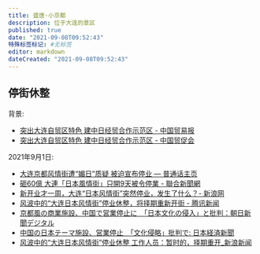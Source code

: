 ```yaml
---
title: 盛唐·小京都
description: 位于大连的景区
published: true
date: "2021-09-08T09:52:43"
特殊标签标记: #无标签
editor: markdown
dateCreated: "2021-09-08T09:52:43"
---
```


## 停街休整

背景:

+ [突出大连自贸区特色 建中日经贸合作示范区 - 中国贸易报](https://web.archive.org/web/20210903041209/https://www.chinatradenews.com.cn/epaper/content/2019-03/21/content_58826.htm)
+ [突出大连自贸区特色 建中日经贸合作示范区 - 中国贸促会](https://web.archive.org/web/20210903163400/http://www.ccpit.org/contents/channel_4117/2019/0321/1142316/content_1142316.htm)

2021年9月1日:

+ [大连京都风情街遭“媚日”质疑 被迫宣布停业 — 普通话主页](https://web.archive.org/web/20210903203804/https://www.rfa.org/mandarin/Xinwen/8-09032021140135.html)
+ [砸60億 大連「日本風情街」只開9天被令停業 - 聯合新聞網](https://web.archive.org/web/20210903104523/https://udn.com/news/story/7332/5720082)
+ [新开业才一周，大连“日本风情街”突然停业，发生了什么？- 新浪网](https://web.archive.org/web/20210905114254/https://finance.sina.com.cn/jjxw/2021-09-03/doc-iktzqtyt3726314.shtml)
+ [风波中的“大连日本风情街”停业休整，将择期重新开街 - 腾讯新闻](https://web.archive.org/web/20210903032056/https://new.qq.com/omn/20210902/20210902A05LS800.html)
+ [京都風の商業施設、中国で営業停止に　「日本文化の侵入」と批判：朝日新聞デジタル](https://web.archive.org/web/20210905003622/https://www.asahi.com/articles/ASP92640QP92UHBI01F.html)
+ [中国の日本テーマ施設、営業停止　「文化侵略」批判で: 日本経済新聞](https://web.archive.org/web/20210905215616/https://www.nikkei.com/article/DGXZQOGM014AF0R00C21A9000000/)
+ [风波中的“大连日本风情街”停业休整 工作人员：暂时的，择期重开_新浪新闻](https://web.archive.org/web/20210904081332/https://news.sina.com.cn/zx/2021-09-03/doc-iktzscyx2060307.shtml)

